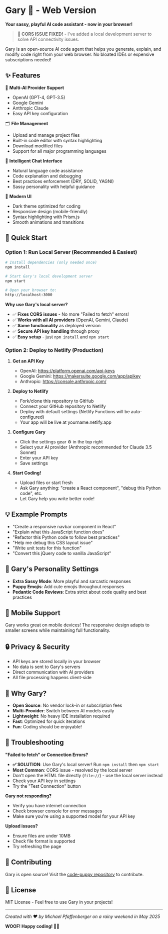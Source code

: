 # Gary 🐶 - Web Version

**Your sassy, playful AI code assistant - now in your browser!**

> **🚨 CORS ISSUE FIXED!** - I've added a local development server to solve API connectivity issues.

Gary is an open-source AI code agent that helps you generate, explain, and modify code right from your web browser. No bloated IDEs or expensive subscriptions needed!

## ✨ Features

🎯 **Multi-AI Provider Support**
- OpenAI (GPT-4, GPT-3.5)
- Google Gemini 
- Anthropic Claude
- Easy API key configuration

🗂️ **File Management**
- Upload and manage project files
- Built-in code editor with syntax highlighting
- Download modified files
- Support for all major programming languages

💬 **Intelligent Chat Interface**
- Natural language code assistance
- Code explanation and debugging
- Best practices enforcement (DRY, SOLID, YAGNI)
- Sassy personality with helpful guidance

🎨 **Modern UI**
- Dark theme optimized for coding
- Responsive design (mobile-friendly)
- Syntax highlighting with Prism.js
- Smooth animations and transitions

## 🚀 Quick Start

### **Option 1: Run Local Server (Recommended & Easiest)**
```bash
# Install dependencies (only needed once)
npm install

# Start Gary's local development server
npm start

# Open your browser to:
http://localhost:3000
```

**Why use Gary's local server?**
- ✅ **Fixes CORS issues** - No more "Failed to fetch" errors!
- ✅ **Works with all AI providers** (OpenAI, Gemini, Claude)
- ✅ **Same functionality** as deployed version
- ✅ **Secure API key handling** through proxy
- ✅ **Easy setup** - just `npm install` and `npm start`

### **Option 2: Deploy to Netlify (Production)**

1. **Get an API Key**
   - OpenAI: https://platform.openai.com/api-keys
   - Google Gemini: https://makersuite.google.com/app/apikey
   - Anthropic: https://console.anthropic.com/

2. **Deploy to Netlify**
   - Fork/clone this repository to GitHub
   - Connect your GitHub repository to Netlify
   - Deploy with default settings (Netlify Functions will be auto-configured)
   - Your app will be live at yourname.netlify.app

3. **Configure Gary**
   - Click the settings gear ⚙️ in the top right
   - Select your AI provider (Anthropic recommended for Claude 3.5 Sonnet)
   - Enter your API key
   - Save settings

4. **Start Coding!**
   - Upload files or start fresh
   - Ask Gary anything: "create a React component", "debug this Python code", etc.
   - Let Gary help you write better code!

## 💡 Example Prompts

- "Create a responsive navbar component in React"
- "Explain what this JavaScript function does"
- "Refactor this Python code to follow best practices"
- "Help me debug this CSS layout issue"
- "Write unit tests for this function"
- "Convert this jQuery code to vanilla JavaScript"

## 🔧 Gary's Personality Settings

- **Extra Sassy Mode**: More playful and sarcastic responses
- **Puppy Emojis**: Add cute emojis throughout responses  
- **Pedantic Code Reviews**: Extra strict about code quality and best practices

## 📱 Mobile Support

Gary works great on mobile devices! The responsive design adapts to smaller screens while maintaining full functionality.

## 🔒 Privacy & Security

- API keys are stored locally in your browser
- No data is sent to Gary's servers
- Direct communication with AI providers
- All file processing happens client-side

## 🌟 Why Gary?

- **Open Source**: No vendor lock-in or subscription fees
- **Multi-Provider**: Switch between AI models easily
- **Lightweight**: No heavy IDE installation required
- **Fast**: Optimized for quick iterations
- **Fun**: Coding should be enjoyable!

## 🐛 Troubleshooting

**"Failed to fetch" or Connection Errors?**
- **✅ SOLUTION**: Use Gary's local server! Run `npm install` then `npm start`
- **Most Common**: CORS issue - resolved by the local server
- Don't open the HTML file directly (`file://`) - use the local server instead
- Check your API key in settings
- Try the "Test Connection" button

**Gary not responding?**
- Verify you have internet connection
- Check browser console for error messages
- Make sure you're using a supported model for your API key

**Upload issues?**
- Ensure files are under 10MB
- Check file format is supported
- Try refreshing the page

## 🤝 Contributing

Gary is open source! Visit the [code-puppy repository](https://github.com/mpfaffenberger/code-puppy) to contribute.

## 📄 License

MIT License - Feel free to use Gary in your projects!

---

*Created with ❤️ by Michael Pfaffenberger on a rainy weekend in May 2025*

**WOOF! Happy coding! 🐶🎾**